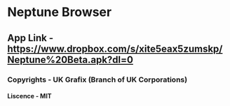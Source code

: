# Neptune Browser
## App Link - https://www.dropbox.com/s/xite5eax5zumskp/Neptune%20Beta.apk?dl=0
### Copyrights - UK Grafix (Branch of UK Corporations)
#### Liscence - MIT

